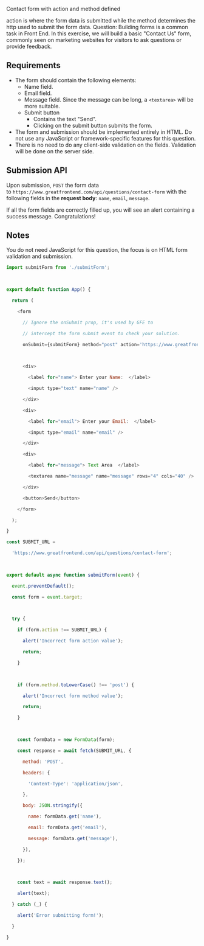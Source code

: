 Contact form with action and method defined

action is where the form data is submitted while the method determines the http used to submit the form data.
Question:
Building forms is a common task in Front End. In this exercise, we will build a basic "Contact Us" form, commonly seen on marketing websites for visitors to ask questions or provide feedback.

## Requirements

- The form should contain the following elements:
    - Name field.
    - Email field.
    - Message field. Since the message can be long, a `<textarea>` will be more suitable.
    - Submit button
        - Contains the text "Send".
        - Clicking on the submit button submits the form.
- The form and submission should be implemented entirely in HTML. Do not use any JavaScript or framework-specific features for this question.
- There is no need to do any client-side validation on the fields. Validation will be done on the server side.

## Submission API

Upon submission, `POST` the form data to `https://www.greatfrontend.com/api/questions/contact-form` with the following fields in the **request body**: `name`, `email`, `message`.

If all the form fields are correctly filled up, you will see an alert containing a success message. Congratulations!

## Notes

You do not need JavaScript for this question, the focus is on HTML form validation and submission.

```js
import submitForm from './submitForm';

  

export default function App() {

  return (

    <form

      // Ignore the onSubmit prop, it's used by GFE to

      // intercept the form submit event to check your solution.

      onSubmit={submitForm} method="post" action='https://www.greatfrontend.com/api/questions/contact-form'>

  

      <div>

        <label for="name"> Enter your Name:  </label>

        <input type="text" name="name" />

      </div>

      <div>

        <label for="email"> Enter your Email:  </label>

        <input type="email" name="email" />

      </div>

      <div>

        <label for="message"> Text Area  </label>

        <textarea name="message" name="message" rows="4" cols="40" />

      </div>

      <button>Send</button>

    </form>

  );

}
```

```js
const SUBMIT_URL =

  'https://www.greatfrontend.com/api/questions/contact-form';

  

export default async function submitForm(event) {

  event.preventDefault();

  const form = event.target;

  

  try {

    if (form.action !== SUBMIT_URL) {

      alert('Incorrect form action value');

      return;

    }

  

    if (form.method.toLowerCase() !== 'post') {

      alert('Incorrect form method value');

      return;

    }

  

    const formData = new FormData(form);

    const response = await fetch(SUBMIT_URL, {

      method: 'POST',

      headers: {

        'Content-Type': 'application/json',

      },

      body: JSON.stringify({

        name: formData.get('name'),

        email: formData.get('email'),

        message: formData.get('message'),

      }),

    });

  

    const text = await response.text();

    alert(text);

  } catch (_) {

    alert('Error submitting form!');

  }

}
```